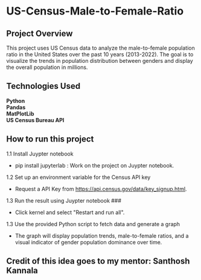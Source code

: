 # US-Census-Male-to-Female-Ratio

## Project Overview ##
 This project uses US Census data to analyze the male-to-female population ratio in the United States over the past 10 years (2013-2022). 
 The goal is to visualize the trends in population distribution between genders and display the overall population in millions.

## Technologies Used ##
  
  **Python**  <br>
  **Pandas** <br>
  **MatPlotLib**  <br>
  **US Census Bureau API**  <br>

## How to run this project
1.1 Install Juypter notebook
- pip install jupyterlab : Work on the project on Juypter notebook.

1.2 Set up an environment variable for the Census API key
- Request a API Key from https://api.census.gov/data/key_signup.html.

1.3 Run the result using Juypter notebook ###
- Click kernel and select "Restart and run all".

1.3 Use the provided Python script to fetch data and generate a graph
- The graph will display population trends, male-to-female ratios, and a visual indicator of gender population dominance over time.

## Credit of this idea goes to my mentor: Santhosh Kannala

